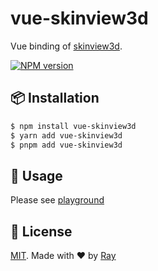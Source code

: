 # vue-skinview3d

Vue binding of [skinview3d](https://github.com/bs-community/skinview3d).

[![NPM version](https://img.shields.io/npm/v/vue-skinview3d?color=a1b858&label=)](https://www.npmjs.com/package/vue-skinview3d)

## 📦 Installation

```bash
$ npm install vue-skinview3d
$ yarn add vue-skinview3d
$ pnpm add vue-skinview3d
```

## 🚀 Usage

Please see [playground](./playground)

## 📝 License

[MIT](./LICENSE). Made with ❤️ by [Ray](https://github.com/so1ve)
